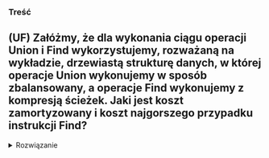 ### Treść
(UF)
Załóżmy, że dla wykonania ciągu operacji Union i Find wykorzystujemy, rozważaną na wykładzie, drzewiastą strukturę danych, w której operacje Union wykonujemy w sposób zbalansowany, a operacje Find wykonujemy z kompresją ścieżek. Jaki jest koszt zamortyzowany i koszt najgorszego przypadku instrukcji Find?
------
<details><summary>Rozwiązanie</summary>
<p>

